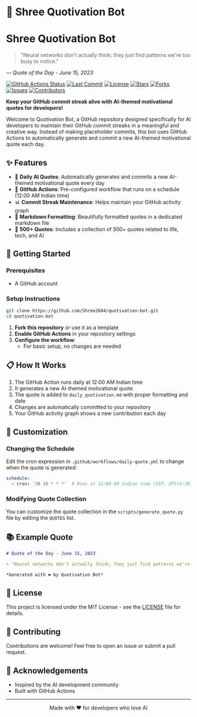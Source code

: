 # 🤖 Shree Quotivation Bot

# Shree Quotivation Bot

> "Neural networks don't actually think; they just find patterns we're too busy to notice."

*— Quote of the Day - June 15, 2023*

[![GitHub Actions Status](https://img.shields.io/github/actions/workflow/status/Shree2604/quotivation-bot/daily-quote.yml?style=flat-square&logo=github&label=Daily%20Quote%20Generation)](https://github.com/Shree2604/quotivation-bot/actions)
[![Last Commit](https://img.shields.io/github/last-commit/Shree2604/quotivation-bot?style=flat-square&logo=git)](https://github.com/Shree2604/quotivation-bot/commits/main)
[![License](https://img.shields.io/github/license/Shree2604/quotivation-bot?style=flat-square&logo=opensource)](LICENSE)
[![Stars](https://img.shields.io/github/stars/Shree2604/quotivation-bot?style=flat-square&logo=github)](https://github.com/Shree2604/quotivation-bot/stargazers)
[![Forks](https://img.shields.io/github/forks/Shree2604/quotivation-bot?style=flat-square&logo=github)](https://github.com/Shree2604/quotivation-bot/network/members)
[![Issues](https://img.shields.io/github/issues/Shree2604/quotivation-bot?style=flat-square&logo=github)](https://github.com/Shree2604/quotivation-bot/issues)
[![Contributors](https://img.shields.io/github/contributors/Shree2604/quotivation-bot?style=flat-square&logo=github)](https://github.com/Shree2604/quotivation-bot/graphs/contributors)

**Keep your GitHub commit streak alive with AI-themed motivational quotes for developers!**

Welcome to Quotivation Bot, a GitHub repository designed specifically for AI developers to maintain their GitHub commit streaks in a meaningful and creative way. Instead of making placeholder commits, this bot uses GitHub Actions to automatically generate and commit a new AI-themed motivational quote each day.

## ✨ Features

- 🤖 **Daily AI Quotes**: Automatically generates and commits a new AI-themed motivational quote every day
- 🔄 **GitHub Actions**: Pre-configured workflow that runs on a schedule (12:00 AM Indian time)
- 📊 **Commit Streak Maintenance**: Helps maintain your GitHub activity graph
- 📝 **Markdown Formatting**: Beautifully formatted quotes in a dedicated markdown file
- 💬 **500+ Quotes**: Includes a collection of 500+ quotes related to life, tech, and AI

## 🚀 Getting Started

### Prerequisites
- A GitHub account

### Setup Instructions

```bash
git clone https://github.com/Shree2604/quotivation-bot.git
cd quotivation-bot
```

1. **Fork this repository** or use it as a template
2. **Enable GitHub Actions** in your repository settings
3. **Configure the workflow**:
   - For basic setup, no changes are needed

## 📋 How It Works

1. The GitHub Action runs daily at 12:00 AM Indian time
2. It generates a new AI-themed motivational quote
3. The quote is added to `daily_quotivation.md` with proper formatting and date
4. Changes are automatically committed to your repository
5. Your GitHub activity graph shows a new contribution each day

## 🔧 Customization

### Changing the Schedule
Edit the cron expression in `.github/workflows/daily-quote.yml` to change when the quote is generated:

```yaml
schedule:
  - cron: '30 18 * * *'  # Runs at 12:00 AM Indian time (IST, UTC+5:30)
```

### Modifying Quote Collection
You can customize the quote collection in the `scripts/generate_quote.py` file by editing the `QUOTES` list.

## 📚 Example Quote

```markdown
# Quote of the Day - June 15, 2023

> "Neural networks don't actually think; they just find patterns we're too busy to notice."

*Generated with ❤️ by Quotivation Bot*
```

## 📄 License

This project is licensed under the MIT License - see the [LICENSE](LICENSE) file for details.

## 🤝 Contributing

Contributions are welcome! Feel free to open an issue or submit a pull request.

## 🙏 Acknowledgements

- Inspired by the AI development community
- Built with GitHub Actions

---

<p align="center">Made with ❤️ for developers who love AI</p>
